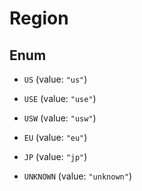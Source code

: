 

# Region

## Enum


* `US` (value: `"us"`)

* `USE` (value: `"use"`)

* `USW` (value: `"usw"`)

* `EU` (value: `"eu"`)

* `JP` (value: `"jp"`)

* `UNKNOWN` (value: `"unknown"`)



